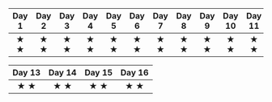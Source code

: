 | Day 1 | Day 2 | Day 3 | Day 4 | Day 5 | Day 6 | Day 7 | Day 8 | Day 9 | Day 10 | Day 11 | Day 12 |
| :---: | :---: | :---: | :---: | :---: | :---: | :---: | :---: | :---: | :----: | :----: | :----: |
| ★ ★ | ★ ★ | ★ ★ | ★ ★ | ★ ★ | ★ ★ | ★ ★ | ★ ★ | ★ ★ | ★ ★ | ★ ★ | ★ ★ |

| Day 13 | Day 14 | Day 15 | Day 16 |
| :----: | :----: | :----: | :----: |
| ★ ★ | ★ ★ | ★ ★ | ★ ★ |
